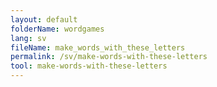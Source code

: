 ```yaml
---
layout: default
folderName: wordgames
lang: sv
fileName: make_words_with_these_letters
permalink: /sv/make-words-with-these-letters
tool: make-words-with-these-letters
---
```

